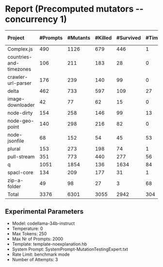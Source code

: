 # Report (Precomputed mutators --concurrency 1)
| Project | #Prompts | #Mutants | #Killed | #Survived | #Timeout | MutationScore | LLMorpheus Time | Stryker Time | #Prompt Tokens | #Completion Tokens | #Total Tokens  |
|:--------|:---------|:---------|:--------|:----------|----------|---------------|-----------------|--------------|----------------|--------------------|----------------|
| Complex.js | 490 | 1126 | 679 | 446 | 1 | 60.39 | 3053.84 | 617.9 | 948398 | 75377 | 1023775 |
| countries-and-timezones | 106 | 211 | 183 | 28 | 0 | 86.73 | 1070.72 | 306.03 | 101694 | 23805 | 125499 |
| crawler-url-parser | 176 | 239 | 140 | 99 | 0 | 58.58 | 1656.36 | 838.63 | 379359 | 31102 | 410461 |
| delta | 462 | 733 | 597 | 109 | 27 | 85.13 | 2886.73 | 3644.21 | 872234 | 64947 | 937181 |
| image-downloader | 42 | 77 | 62 | 15 | 0 | 80.52 | 430.48 | 330.08 | 23017 | 9107 | 32124 |
| node-dirty | 154 | 258 | 146 | 99 | 13 | 61.63 | 1526.82 | 243.25 | 240242 | 24153 | 264395 |
| node-geo-point | 140 | 298 | 216 | 82 | 0 | 72.48 | 1410.93 | 999.44 | 310873 | 26143 | 337016 |
| node-jsonfile | 68 | 152 | 54 | 45 | 53 | 70.39 | 690.54 | 480.47 | 54864 | 15130 | 69994 |
| plural | 153 | 273 | 198 | 74 | 1 | 72.89 | 1522.37 | 144.72 | 259635 | 26473 | 286108 |
| pull-stream | 351 | 773 | 440 | 277 | 56 | 64.17 | 2649.32 | 1395.27 | 194441 | 73826 | 268267 |
| q | 1051 | 1854 | 136 | 1634 | 84 | 11.87 | 4627.96 | 12851.25 | 2086666 | 127807 | 2214473 |
| spacl-core | 134 | 209 | 177 | 31 | 1 | 85.17 | 1350.9 | 680.52 | 157479 | 28203 | 185682 |
| zip-a-folder | 49 | 98 | 27 | 3 | 68 | 96.94 | 500.52 | 1098.96 | 80546 | 10244 | 90790 |
| Total | 3376 | 6301 | 3055 | 2942 | 304 | - | 23377.49 | 23630.73 | 5709448 | 536317 | 6245765 |
## Experimental Parameters
  - Model: codellama-34b-instruct
  - Temperature: 0
  - Max Tokens: 250
  - Max Nr of Prompts: 2000
  - Template: template-noexplanation.hb
  - System Prompt: SystemPrompt-MutationTestingExpert.txt
  - Rate Limit: benchmark mode
  - Number of Attempts: 3


